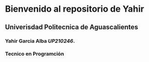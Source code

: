 # Bienvenido al repositorio de Yahir

## Univerisdad Politecnica de Aguascalientes 

### Yahir Garcia Alba <em>UP210246</em>.

### Tecnico en Programción 

## 
